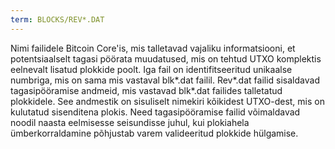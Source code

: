 ```yaml
---
term: BLOCKS/REV*.DAT
---
```


Nimi failidele Bitcoin Core'is, mis talletavad vajaliku informatsiooni, et potentsiaalselt tagasi pöörata muudatused, mis on tehtud UTXO komplektis eelnevalt lisatud plokkide poolt. Iga fail on identifitseeritud unikaalse numbriga, mis on sama mis vastaval blk*.dat failil. Rev*.dat failid sisaldavad tagasipööramise andmeid, mis vastavad blk*.dat failides talletatud plokkidele. See andmestik on sisuliselt nimekiri kõikidest UTXO-dest, mis on kulutatud sisenditena plokis. Need tagasipööramise failid võimaldavad noodil naasta eelmisesse seisundisse juhul, kui plokiahela ümberkorraldamine põhjustab varem valideeritud plokkide hülgamise.
